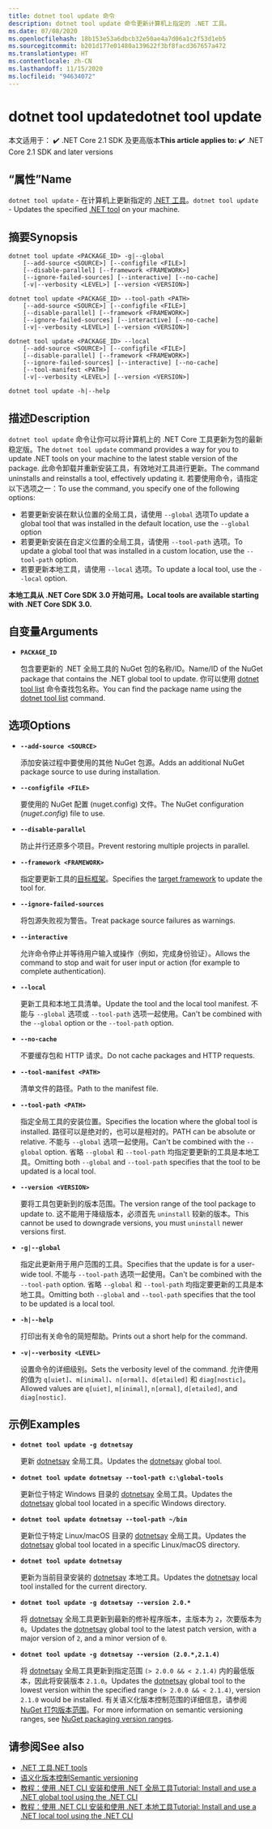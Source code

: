 ```yaml
---
title: dotnet tool update 命令
description: dotnet tool update 命令更新计算机上指定的 .NET 工具。
ms.date: 07/08/2020
ms.openlocfilehash: 18b153e53a6dbcb32e50ae4a7d06a1c2f53d1eb5
ms.sourcegitcommit: b201d177e01480a139622f3bf8facd367657a472
ms.translationtype: HT
ms.contentlocale: zh-CN
ms.lasthandoff: 11/15/2020
ms.locfileid: "94634072"
---
```

# <a name="dotnet-tool-update"></a><span data-ttu-id="ada77-103">dotnet tool update</span><span class="sxs-lookup"><span data-stu-id="ada77-103">dotnet tool update</span></span>

<span data-ttu-id="ada77-104">本文适用于： ✔️ .NET Core 2.1 SDK 及更高版本</span><span class="sxs-lookup"><span data-stu-id="ada77-104">**This article applies to:** ✔️ .NET Core 2.1 SDK and later versions</span></span>

## <a name="name"></a><span data-ttu-id="ada77-105">“属性”</span><span class="sxs-lookup"><span data-stu-id="ada77-105">Name</span></span>

<span data-ttu-id="ada77-106">`dotnet tool update` - 在计算机上更新指定的 [.NET 工具](global-tools.md)。</span><span class="sxs-lookup"><span data-stu-id="ada77-106">`dotnet tool update` - Updates the specified [.NET tool](global-tools.md) on your machine.</span></span>

## <a name="synopsis"></a><span data-ttu-id="ada77-107">摘要</span><span class="sxs-lookup"><span data-stu-id="ada77-107">Synopsis</span></span>

```dotnetcli
dotnet tool update <PACKAGE_ID> -g|--global
    [--add-source <SOURCE>] [--configfile <FILE>]
    [--disable-parallel] [--framework <FRAMEWORK>]
    [--ignore-failed-sources] [--interactive] [--no-cache]
    [-v|--verbosity <LEVEL>] [--version <VERSION>]

dotnet tool update <PACKAGE_ID> --tool-path <PATH>
    [--add-source <SOURCE>] [--configfile <FILE>]
    [--disable-parallel] [--framework <FRAMEWORK>]
    [--ignore-failed-sources] [--interactive] [--no-cache]
    [-v|--verbosity <LEVEL>] [--version <VERSION>]

dotnet tool update <PACKAGE_ID> --local
    [--add-source <SOURCE>] [--configfile <FILE>]
    [--disable-parallel] [--framework <FRAMEWORK>]
    [--ignore-failed-sources] [--interactive] [--no-cache]
    [--tool-manifest <PATH>]
    [-v|--verbosity <LEVEL>] [--version <VERSION>]

dotnet tool update -h|--help
```

## <a name="description"></a><span data-ttu-id="ada77-108">描述</span><span class="sxs-lookup"><span data-stu-id="ada77-108">Description</span></span>

<span data-ttu-id="ada77-109">`dotnet tool update` 命令让你可以将计算机上的 .NET Core 工具更新为包的最新稳定版。</span><span class="sxs-lookup"><span data-stu-id="ada77-109">The `dotnet tool update` command provides a way for you to update .NET tools on your machine to the latest stable version of the package.</span></span> <span data-ttu-id="ada77-110">此命令卸载并重新安装工具，有效地对工具进行更新。</span><span class="sxs-lookup"><span data-stu-id="ada77-110">The command uninstalls and reinstalls a tool, effectively updating it.</span></span> <span data-ttu-id="ada77-111">若要使用命令，请指定以下选项之一：</span><span class="sxs-lookup"><span data-stu-id="ada77-111">To use the command, you specify one of the following options:</span></span>

* <span data-ttu-id="ada77-112">若要更新安装在默认位置的全局工具，请使用 `--global` 选项</span><span class="sxs-lookup"><span data-stu-id="ada77-112">To update a global tool that was installed in the default location, use the `--global` option</span></span>
* <span data-ttu-id="ada77-113">若要更新安装在自定义位置的全局工具，请使用 `--tool-path` 选项。</span><span class="sxs-lookup"><span data-stu-id="ada77-113">To update a global tool that was installed in a custom location, use the `--tool-path` option.</span></span>
* <span data-ttu-id="ada77-114">若要更新本地工具，请使用 `--local` 选项。</span><span class="sxs-lookup"><span data-stu-id="ada77-114">To update a local tool, use the `--local` option.</span></span>

<span data-ttu-id="ada77-115">**本地工具从 .NET Core SDK 3.0 开始可用。**</span><span class="sxs-lookup"><span data-stu-id="ada77-115">**Local tools are available starting with .NET Core SDK 3.0.**</span></span>

## <a name="arguments"></a><span data-ttu-id="ada77-116">自变量</span><span class="sxs-lookup"><span data-stu-id="ada77-116">Arguments</span></span>

- **`PACKAGE_ID`**

  <span data-ttu-id="ada77-117">包含要更新的 .NET 全局工具的 NuGet 包的名称/ID。</span><span class="sxs-lookup"><span data-stu-id="ada77-117">Name/ID of the NuGet package that contains the .NET global tool to update.</span></span> <span data-ttu-id="ada77-118">你可以使用 [dotnet tool list](dotnet-tool-list.md) 命令查找包名称。</span><span class="sxs-lookup"><span data-stu-id="ada77-118">You can find the package name using the [dotnet tool list](dotnet-tool-list.md) command.</span></span>

## <a name="options"></a><span data-ttu-id="ada77-119">选项</span><span class="sxs-lookup"><span data-stu-id="ada77-119">Options</span></span>

- **`--add-source <SOURCE>`**

  <span data-ttu-id="ada77-120">添加安装过程中要使用的其他 NuGet 包源。</span><span class="sxs-lookup"><span data-stu-id="ada77-120">Adds an additional NuGet package source to use during installation.</span></span>

- **`--configfile <FILE>`**

  <span data-ttu-id="ada77-121">要使用的 NuGet 配置 (nuget.config) 文件。</span><span class="sxs-lookup"><span data-stu-id="ada77-121">The NuGet configuration (*nuget.config*) file to use.</span></span>

- **`--disable-parallel`**

  <span data-ttu-id="ada77-122">防止并行还原多个项目。</span><span class="sxs-lookup"><span data-stu-id="ada77-122">Prevent restoring multiple projects in parallel.</span></span>

- **`--framework <FRAMEWORK>`**

  <span data-ttu-id="ada77-123">指定要更新工具的[目标框架](../../standard/frameworks.md)。</span><span class="sxs-lookup"><span data-stu-id="ada77-123">Specifies the [target framework](../../standard/frameworks.md) to update the tool for.</span></span>

- **`--ignore-failed-sources`**

  <span data-ttu-id="ada77-124">将包源失败视为警告。</span><span class="sxs-lookup"><span data-stu-id="ada77-124">Treat package source failures as warnings.</span></span>

- **`--interactive`**

  <span data-ttu-id="ada77-125">允许命令停止并等待用户输入或操作（例如，完成身份验证）。</span><span class="sxs-lookup"><span data-stu-id="ada77-125">Allows the command to stop and wait for user input or action (for example to complete authentication).</span></span>

- **`--local`**

  <span data-ttu-id="ada77-126">更新工具和本地工具清单。</span><span class="sxs-lookup"><span data-stu-id="ada77-126">Update the tool and the local tool manifest.</span></span> <span data-ttu-id="ada77-127">不能与 `--global` 选项或 `--tool-path` 选项一起使用。</span><span class="sxs-lookup"><span data-stu-id="ada77-127">Can't be combined with the `--global` option or the `--tool-path` option.</span></span>

- **`--no-cache`**

  <span data-ttu-id="ada77-128">不要缓存包和 HTTP 请求。</span><span class="sxs-lookup"><span data-stu-id="ada77-128">Do not cache packages and HTTP requests.</span></span>

- **`--tool-manifest <PATH>`**

  <span data-ttu-id="ada77-129">清单文件的路径。</span><span class="sxs-lookup"><span data-stu-id="ada77-129">Path to the manifest file.</span></span>

- **`--tool-path <PATH>`**

  <span data-ttu-id="ada77-130">指定全局工具的安装位置。</span><span class="sxs-lookup"><span data-stu-id="ada77-130">Specifies the location where the global tool is installed.</span></span> <span data-ttu-id="ada77-131">路径可以是绝对的，也可以是相对的。</span><span class="sxs-lookup"><span data-stu-id="ada77-131">PATH can be absolute or relative.</span></span> <span data-ttu-id="ada77-132">不能与 `--global` 选项一起使用。</span><span class="sxs-lookup"><span data-stu-id="ada77-132">Can't be combined with the `--global` option.</span></span> <span data-ttu-id="ada77-133">省略 `--global` 和 `--tool-path` 均指定要更新的工具是本地工具。</span><span class="sxs-lookup"><span data-stu-id="ada77-133">Omitting both `--global` and `--tool-path` specifies that the tool to be updated is a local tool.</span></span>

- **`--version <VERSION>`**

  <span data-ttu-id="ada77-134">要将工具包更新到的版本范围。</span><span class="sxs-lookup"><span data-stu-id="ada77-134">The version range of the tool package to update to.</span></span> <span data-ttu-id="ada77-135">这不能用于降级版本，必须首先 `uninstall` 较新的版本。</span><span class="sxs-lookup"><span data-stu-id="ada77-135">This cannot be used to downgrade versions, you must `uninstall` newer versions first.</span></span>

- **`-g|--global`**

  <span data-ttu-id="ada77-136">指定此更新用于用户范围的工具。</span><span class="sxs-lookup"><span data-stu-id="ada77-136">Specifies that the update is for a user-wide tool.</span></span> <span data-ttu-id="ada77-137">不能与 `--tool-path` 选项一起使用。</span><span class="sxs-lookup"><span data-stu-id="ada77-137">Can't be combined with the `--tool-path` option.</span></span> <span data-ttu-id="ada77-138">省略 `--global` 和 `--tool-path` 均指定要更新的工具是本地工具。</span><span class="sxs-lookup"><span data-stu-id="ada77-138">Omitting both `--global` and `--tool-path` specifies that the tool to be updated is a local tool.</span></span>

- **`-h|--help`**

  <span data-ttu-id="ada77-139">打印出有关命令的简短帮助。</span><span class="sxs-lookup"><span data-stu-id="ada77-139">Prints out a short help for the command.</span></span>

- **`-v|--verbosity <LEVEL>`**

  <span data-ttu-id="ada77-140">设置命令的详细级别。</span><span class="sxs-lookup"><span data-stu-id="ada77-140">Sets the verbosity level of the command.</span></span> <span data-ttu-id="ada77-141">允许使用的值为 `q[uiet]`、`m[inimal]`、`n[ormal]`、`d[etailed]` 和 `diag[nostic]`。</span><span class="sxs-lookup"><span data-stu-id="ada77-141">Allowed values are `q[uiet]`, `m[inimal]`, `n[ormal]`, `d[etailed]`, and `diag[nostic]`.</span></span>

## <a name="examples"></a><span data-ttu-id="ada77-142">示例</span><span class="sxs-lookup"><span data-stu-id="ada77-142">Examples</span></span>

- **`dotnet tool update -g dotnetsay`**

  <span data-ttu-id="ada77-143">更新 [dotnetsay](https://www.nuget.org/packages/dotnetsay/) 全局工具。</span><span class="sxs-lookup"><span data-stu-id="ada77-143">Updates the [dotnetsay](https://www.nuget.org/packages/dotnetsay/) global tool.</span></span>

- **`dotnet tool update dotnetsay --tool-path c:\global-tools`**

  <span data-ttu-id="ada77-144">更新位于特定 Windows 目录的 [dotnetsay](https://www.nuget.org/packages/dotnetsay/) 全局工具。</span><span class="sxs-lookup"><span data-stu-id="ada77-144">Updates the [dotnetsay](https://www.nuget.org/packages/dotnetsay/) global tool located in a specific Windows directory.</span></span>

- **`dotnet tool update dotnetsay --tool-path ~/bin`**

  <span data-ttu-id="ada77-145">更新位于特定 Linux/macOS 目录的 [dotnetsay](https://www.nuget.org/packages/dotnetsay/) 全局工具。</span><span class="sxs-lookup"><span data-stu-id="ada77-145">Updates the [dotnetsay](https://www.nuget.org/packages/dotnetsay/) global tool located in a specific Linux/macOS directory.</span></span>

- **`dotnet tool update dotnetsay`**

  <span data-ttu-id="ada77-146">更新为当前目录安装的 [dotnetsay](https://www.nuget.org/packages/dotnetsay/) 本地工具。</span><span class="sxs-lookup"><span data-stu-id="ada77-146">Updates the [dotnetsay](https://www.nuget.org/packages/dotnetsay/) local tool installed for the current directory.</span></span>

- **`dotnet tool update -g dotnetsay --version 2.0.*`**

  <span data-ttu-id="ada77-147">将 [dotnetsay](https://www.nuget.org/packages/dotnetsay/) 全局工具更新到最新的修补程序版本，主版本为 `2`，次要版本为 `0`。</span><span class="sxs-lookup"><span data-stu-id="ada77-147">Updates the [dotnetsay](https://www.nuget.org/packages/dotnetsay/) global tool to the latest patch version, with a major version of `2`, and a minor version of `0`.</span></span>

- **`dotnet tool update -g dotnetsay --version (2.0.*,2.1.4)`**

  <span data-ttu-id="ada77-148">将 [dotnetsay](https://www.nuget.org/packages/dotnetsay/) 全局工具更新到指定范围 `(> 2.0.0 && < 2.1.4)` 内的最低版本，因此将安装版本 `2.1.0`。</span><span class="sxs-lookup"><span data-stu-id="ada77-148">Updates the [dotnetsay](https://www.nuget.org/packages/dotnetsay/) global tool to the lowest version within the specified range `(> 2.0.0 && < 2.1.4)`, version `2.1.0` would be installed.</span></span> <span data-ttu-id="ada77-149">有关语义化版本控制范围的详细信息，请参阅 [NuGet 打包版本范围](/nuget/concepts/package-versioning#version-ranges)。</span><span class="sxs-lookup"><span data-stu-id="ada77-149">For more information on semantic versioning ranges, see [NuGet packaging version ranges](/nuget/concepts/package-versioning#version-ranges).</span></span>

## <a name="see-also"></a><span data-ttu-id="ada77-150">请参阅</span><span class="sxs-lookup"><span data-stu-id="ada77-150">See also</span></span>

- [<span data-ttu-id="ada77-151">.NET 工具</span><span class="sxs-lookup"><span data-stu-id="ada77-151">.NET tools</span></span>](global-tools.md)
- [<span data-ttu-id="ada77-152">语义化版本控制</span><span class="sxs-lookup"><span data-stu-id="ada77-152">Semantic versioning</span></span>](https://semver.org)
- [<span data-ttu-id="ada77-153">教程：使用 .NET CLI 安装和使用 .NET 全局工具</span><span class="sxs-lookup"><span data-stu-id="ada77-153">Tutorial: Install and use a .NET global tool using the .NET CLI</span></span>](global-tools-how-to-use.md)
- [<span data-ttu-id="ada77-154">教程：使用 .NET CLI 安装和使用 .NET 本地工具</span><span class="sxs-lookup"><span data-stu-id="ada77-154">Tutorial: Install and use a .NET local tool using the .NET CLI</span></span>](local-tools-how-to-use.md)
